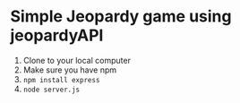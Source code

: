 # Simple Jeopardy game using jeopardyAPI

1. Clone to your local computer
2. Make sure you have npm
3. `npm install express`
4. `node server.js`
